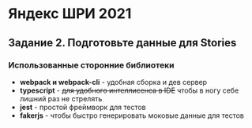 # Яндекс ШРИ 2021

## Задание 2. Подготовьте данные для Stories

### Использованные сторонние библиотеки

- **webpack и webpack-cli** - удобная сборка и дев сервер
- **typescript** - ~~для удобного интеллисенса в IDE~~ чтобы в ногу себе лишний раз не стрелять
- **jest** - простой фреймворк для тестов
- **fakerjs** - чтобы быстро генерировать моковые данные для тестов
